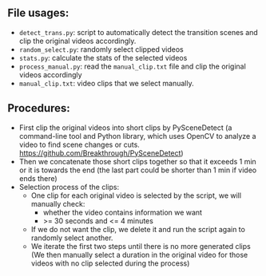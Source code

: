 ## File usages:

* `detect_trans.py`: script to automatically detect the transition scenes and clip the original videos accordingly.
* `random_select.py`: randomly select clipped videos
* `stats.py`: calculate the stats of the selected videos
* `process_manual.py`: read the `manual_clip.txt` file and clip the original videos accordingly
* `manual_clip.txt`: video clips that we select manually.

## Procedures:

* First clip the original videos into short clips by PySceneDetect (a command-line tool and Python library, which uses
  OpenCV to analyze a video to find scene changes or cuts. https://github.com/Breakthrough/PySceneDetect)
* Then we concatenate those short clips together so that it exceeds 1 min or it is towards the end (the last part could
  be shorter than 1 min if video ends there)
* Selection process of the clips:
    * One clip for each original video is selected by the script, we will manually check:
        * whether the video contains information we want
        * \>= 30 seconds and <= 4 minutes
    * If we do not want the clip, we delete it and run the script again to randomly select another.
    * We iterate the first two steps until there is no more generated clips (We then manually select a duration in the
      original video for those videos with no clip selected during the process)

